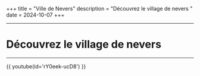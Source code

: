 +++
title = "Ville de Nevers"
description = "Découvrez le village de nevers "
date = 2024-10-07
+++

---

# Découvrez le village de nevers

---

{{ youtube(id='rY0eek-ucD8') }}

